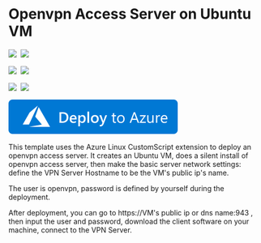 # Openvpn Access Server on Ubuntu VM

<IMG SRC="https://azurequickstartsservice.blob.core.windows.net/badges/openvpn-access-server-ubuntu/PublicLastTestDate.svg" />&nbsp;
<IMG SRC="https://azurequickstartsservice.blob.core.windows.net/badges/openvpn-access-server-ubuntu/PublicDeployment.svg" />&nbsp;

<IMG SRC="https://azurequickstartsservice.blob.core.windows.net/badges/openvpn-access-server-ubuntu/FairfaxLastTestDate.svg" />&nbsp;
<IMG SRC="https://azurequickstartsservice.blob.core.windows.net/badges/openvpn-access-server-ubuntu/FairfaxDeployment.svg" />&nbsp;

<IMG SRC="https://azurequickstartsservice.blob.core.windows.net/badges/openvpn-access-server-ubuntu/BestPracticeResult.svg" />&nbsp;
<IMG SRC="https://azurequickstartsservice.blob.core.windows.net/badges/openvpn-access-server-ubuntu/CredScanResult.svg" />&nbsp;

<a href="https://portal.azure.com/#create/Microsoft.Template/uri/https%3A%2F%2Fraw.githubusercontent.com%2FAzure%2Fazure-quickstart-templates%2Fmaster%2Fopenvpn-access-server-ubuntu%2Fazuredeploy.json" target="_blank"><img src="https://raw.githubusercontent.com/Azure/azure-quickstart-templates/master/1-CONTRIBUTION-GUIDE/images/deploytoazure.svg?sanitize=true"/></a>

This template uses the Azure Linux CustomScript extension to deploy an openvpn access server. It creates an Ubuntu VM, does a silent install of openvpn access server, then make the basic server network settings: define the VPN Server Hostname to be the VM's public ip's name.

The user is openvpn, password is defined by yourself during the deployment.

After deployment, you can go to https://VM's public ip or dns name:943 , then input the user and password, download the client software on your machine, connect to the VPN Server.


